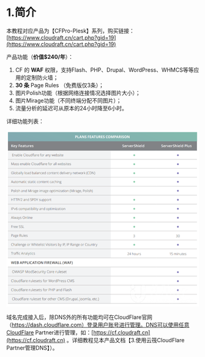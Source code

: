 # 1.简介

本教程对应产品为【CFPro-Plesk】系列，购买链接：[https://www.cloudraft.cn/cart.php?gid=19](https://www.cloudraft.cn/cart.php?gid=19)

产品功能（**价值$240/年**）：  
1. CF 的 **WAF** 权限，支持Flash、PHP、Drupal、WordPress、WHMCS等等应用的定制防火墙；  
2. **30 条** Page Rules （免费版仅3条）；  
3. 图片Polish功能（根据网络连接情况选择图片大小）；  
4. 图片Mirage功能（不同终端分配不同图片）；  
5. 流量分析的延迟可从原本的24小时降至6小时。

详细功能列表：

![](../../../.gitbook/assets/image%20%281%29%20%281%29.png)

域名完成接入后，除DNS外的所有功能均可在CloudFlare官网（https://dash.cloudflare.com）登录用户账号进行管理。DNS可以使用任意CloudFlare Partner进行管理，如：[https://cf.cloudraft.cn](https://cf.cloudraft.cn) 。详细教程见本产品文档【3.使用云筏CloudFlare Partner管理DNS】）。

